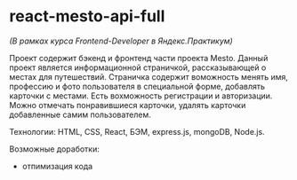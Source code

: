 # react-mesto-api-full

*(В рамках курса Frontend-Developer в Яндекс.Практикум)*

Проект содержит бэкенд и фронтенд части проекта Mesto. Данный проект является информационной страничкой, рассказывающей о местах для путешествий. Страничка содержит воможность менять имя, профессию и фото пользователя в специальной форме, добавлять карточки с местами. Есть вохможность регистрации и авторизации. Можно отмечать понравившиеся карточки, удалять карточки добавленные самим пользователем.

Технологии: HTML, CSS, React, БЭМ, express.js, mongoDB, Node.js.

Возможные доработки:
- отпимизация кода
